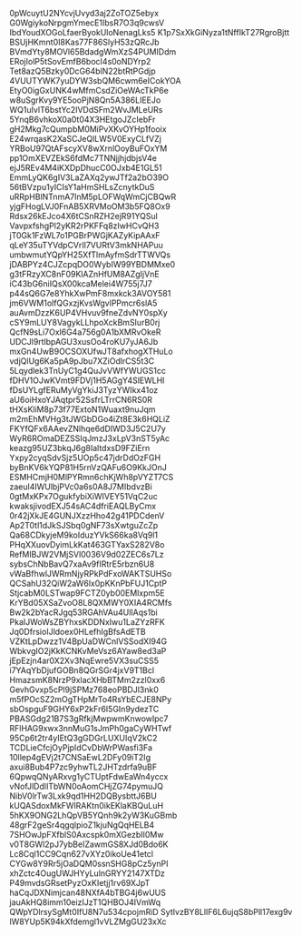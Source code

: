 0pWcuytU2NYcvjUvyd3aj2ZoTOZ5ebyx
G0WgiykoNrpgmYmecE1IbsR7O3q9cwsV
IbdYoudXOGoLfaerByokUloNenagLks5
K1p7SxXkGiNyza1tNffIkT27RgroBjtt
BSUjHKmnt0I8Kas77F86SlyH53zQRcJb
BVmdYty8MOVl65BdadgWmXzS4PUMIDdm
ERojIolP5tSovEmfB6bocI4s0oNDYrp2
Tet8azQ5Bzky0DcG64blN22btRtPGdjp
4VUUTYWK7yuDYW3sbQM6cwm6eICokYOA
EtyO0igGxUNK4wMfmCsdZiOeWAcTkP6e
w8uSgrKvy9YE5ooPjN8Qn5A386LIEEJo
WQ1uIvlT6bstYc2IVDdSFm2WvJMLeURs
5YnqB6vhkoX0a0t04X3HEtgoJZcIebFr
gH2Mkg7cQumpbM0MiPvXKvOYHp1fooix
E24wrqasK2XaSCJeQlLW5V0ExyCLfVZj
YRBoU97QtAFscyXV8wXrnlOoyBuFOxYM
pp1OmXEVZEkS6fdMc7TNNjjhjdbjsV4e
ejJ5REv4M4iKXDpDhucC0OJxb4E1GL51
EmmLyQK6gIV3LaZAXq2ywJTf2a2bO39O
56tBVzpu1yICIsY1aHmSHLsZcnytkDuS
uRRpHBlNTnmA7lnM5pLOFWqWmCjCBQwR
yjgFHogLVJ0FnAB5XRVMoOM3b5FQ8Ox9
Rdsx26kEJco4X6tCSnRZH2ejR91YQSul
VavpxfshgPl2yKR2rPKFFq8zIwHCvQH3
jT0Gk1FzWL7o1PGBrPWGjKAZyKipAAxF
qLeY35uTYVdpCVrIl7VURtV3mkNHAPuu
umbwmutYQpYH25XfTlmAyfmSdrTTWVQs
jDABPYz4CJZcpqDO0WybIW99YBDMMxe0
g3tFRzyXC8nF09KlAZnHfUM8AZgIjVnE
iC43bG6niIQsX00kcaMelei4W755j7J7
p44sQ6G7e8YhkXwPmF8mxkck3AVOY581
jm6VWM1olfQGxzjKvsWgvlPPmcr6slA5
auAvmDzzK6UP4VHvuv9fneZdvNY0spXy
cSY9mLUY8VagykLLhpoXckBmSIurB0rj
QcfN9sLi7Oxl6G4a756g0A1bXMRvOkeR
UDCJl9rtlbpAGU3xusOo4roKU7yJA6Jb
mxGn4UwB9OCSOXUfwJT8afxhogXTHuLo
vdjQlUg6Ka5pA9pJbu7XZiOdlrCS5t3C
5Lqydlek3TnUyC1g4QuJvVWfYWUGS1cc
fDHV1OJwKVmt9FDVj1H5AGgY4SlEWLHl
fDsUYLgfERuMyVgYkiJ3TyzYWIkx41oz
aU6oiHxoYJAqtpr52SsfrLTrrCN6RS0R
tHXsKliM8p73f77ExtoN1Wuaxt9nuJqm
m2mEhMVHg3tJWGbDGo4iZt8E3k6HQLiZ
FKYfQFx6AAevZNlhqe6dDIWD3J5C2U7y
WyR6ROmaDEZSSIqJmzJ3xLpV3nST5yAc
keazg95UZ3bkqJ6g8IaltdxsD9FZiErn
Yxpy2cyqSdvSjz5UOp5c47jdrDdOzFGH
byBnKV6kYQP81H5rnVzQAFu6O9KkJOnJ
ESMHCmjH0MlPYRmn6chKjWh8pVYZT7CS
zaeul4IWUlbjPVc0a6s0A8J7MIbdvzBi
0gtMxKPx7OgukfybiXiWIVEY51VqC2uc
kwaksjivodEXJ54sAC4dfriEAQLByCmx
0r42jXkJE4GUNJXzzHho42g41PDCdenV
Ap2T0tl1dJkSJSbq0gNF73sXwtguZcZp
Qa68CDkyjeM9koIduzYVkS66ka8Vq9l1
PHqXXuovDyimLkKat463GTYaxS282V8o
RefMIBJW2VMjSVl0036V9d02ZEC6s7Lz
sybsChNbBavQ7xaAv9fIRtrE5rbzn6U8
vWaBfhwlJWRmNjyRPkPdFxoWAKTSUHSo
QCSahU32QiW2aW6lx0pKKnPbFUJ1CptP
StjcabM0LSTwap9FCTZ0yb00EMlxpm5E
KrYBd05XSaZvoO8L8QXMWY0XIA4RCMfs
Bw2k2bYacRJgq53RGAhVAu4UlIAqs1bi
PkaIJWoWsZBYhxsKDDNxIwu1LaZYzRFK
Jq0DfrsioIJldoex0HLefhIgBfsAdETB
VZKtLpDwzz1V4BpUaDWCnlVSSodXI94G
WbkvgIO2jKkKCNKvMeVsz6AYaw8ed3aP
jEpEzjn4ar0X2Xv3NqEwre5VX3suCSS5
i7YAqYbDjufGOBn8QGrSGr4jxV9T1Bcl
HmazsmK8NrzP9xlacXHbBTMm2zzl0xx6
GevhGvxp5cPl9jSPMz768eoPBDJl3nk0
m5fPOcSZ2mOgTHpMrTo4RsYbECJE8NPy
sbOspguF9GHY6xP2kFr6I5GIn9ydezTC
PBASGdg21B7S3gRfkjMwpwmKnwowIpc7
RFlHAG9xwx3nnMuG1sJmPh0gaCyWHTwf
95Cp6t2tr4yIEtQ3gGDGrLUXUIqV2kC2
TCDLieCfcjOyPjpIdCvDbWrPWasfi3Fa
10llep4gEVj2t7CNSaEwL2DFy09iT2Ig
axui8Bub4P7zc9yhwTL2JHTzdrfa9uBF
6QpwqQNyARxvg1yCTUptFdwEaWn4yccx
vNofJlDdlITbWN0oAomCHjZG74pymuJQ
NibV0lrTw3Lxk9qd1HH2DQBysbttJ6BU
kUQASdoxMkFWlRAKtn0ikEKlaKBQuLuH
5hKX9ONG2LhQpVB5YQnh9k2yW3KuGBmb
48grF2geSr4qgqlpioZ1kjuNgQqHELB4
7SHOwJpFXfblS0Axcspk0mXGezbII0Mw
v0T8GWl2pJ7ybBeIZawmGS8XJd0Bdo6K
Lc8Cql1CC9Cqn627vXYz0ikoUe41etcl
CYGw8Y9Rr5jOaDQM0ssnSHG8pCz5ynPI
xhZctc4OugUWJHYyLulnGRYY2147XTDz
P49mvdsGRsetPyzOxKIetjj1rv69XJpT
haCqJDXNimjcan48NXfA4bTBG4j6wUUS
jauAkHQ8imm10eizIJzT1QHBOJ4IVmWq
QWpYDlrsySgMt0IfU8N7u534cpojmRiD
SytIvzBY8LlIF6L6ujqS8bPll17exg9v
lW8YUp5K94kXfdemgl1vVLZMgGU23xXc
